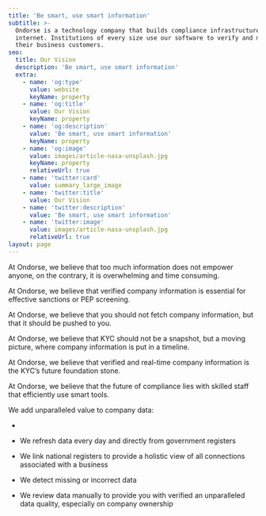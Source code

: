```yaml
---
title: 'Be smart, use smart information'
subtitle: >-
  Ondorse is a technology company that builds compliance infrastructure for the
  internet. Institutions of every size use our software to verify and monitor
  their business customers.
seo:
  title: Our Vision
  description: 'Be smart, use smart information'
  extra:
    - name: 'og:type'
      value: website
      keyName: property
    - name: 'og:title'
      value: Our Vision
      keyName: property
    - name: 'og:description'
      value: 'Be smart, use smart information'
      keyName: property
    - name: 'og:image'
      value: images/article-nasa-unsplash.jpg
      keyName: property
      relativeUrl: true
    - name: 'twitter:card'
      value: summary_large_image
    - name: 'twitter:title'
      value: Our Vision
    - name: 'twitter:description'
      value: 'Be smart, use smart information'
    - name: 'twitter:image'
      value: images/article-nasa-unsplash.jpg
      relativeUrl: true
layout: page
---
```

At Ondorse, we believe that too much information does not empower anyone, on the contrary, it is overwhelming and time consuming.

At Ondorse, we believe that verified company information is essential for effective sanctions or PEP screening. 

At Ondorse, we believe that you should not fetch company information, but that it should be pushed to you.

At Ondorse, we believe that KYC should not be a snapshot, but a moving picture, where company information is put in a timeline.

At Ondorse, we believe that verified and real-time company information is the KYC’s future foundation stone.

At Ondorse, we believe that the future of compliance lies with skilled staff that efficiently use smart tools.

We add unparalleled value to company data:

*

*   We refresh data every day and directly from government registers
*   We link national registers to provide a holistic view of all connections associated with a business
*   We detect missing or incorrect data
*   We review data manually to provide you with verified an unparalleled data quality, especially on company ownership
